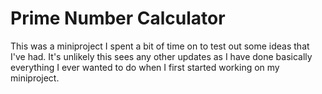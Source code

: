 # Prime Number Calculator
This was a miniproject I spent a bit of time on to test out some ideas that I've had. It's unlikely this sees any other updates as I have done basically everything I ever wanted to do when I first started working on my miniproject.
